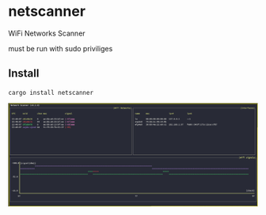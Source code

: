 # netscanner


WiFi Networks Scanner

must be run with sudo priviliges

## Install
```
cargo install netscanner
```

![netscanner screenshot](./netscanner.png?raw=true)

